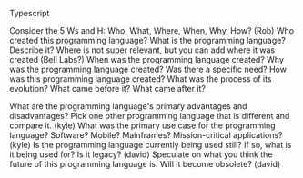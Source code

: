 
Typescript

Consider the 5 Ws and H: Who, What, Where, When, Why, How? (Rob)
  Who created this programming language?
  What is the programming language? Describe it?
  Where is not super relevant, but you can add where it was created (Bell Labs?)
  When was the programming language created?
  Why was the programming language created? Was there a specific need?
  How was this programming language created? What was the process of its evolution? What came before it? What came after it?
  
  
What are the programming language's primary advantages and disadvantages? Pick one other programming language that is different and compare it. (kyle)
What was the primary use case for the programming language? Software? Mobile? Mainframes? Mission-critical applications? (kyle)
Is the programming language currently being used still? If so, what is it being used for?  Is it legacy? (david)
Speculate on what you think the future of this programming language is. Will it become obsolete? (david)
